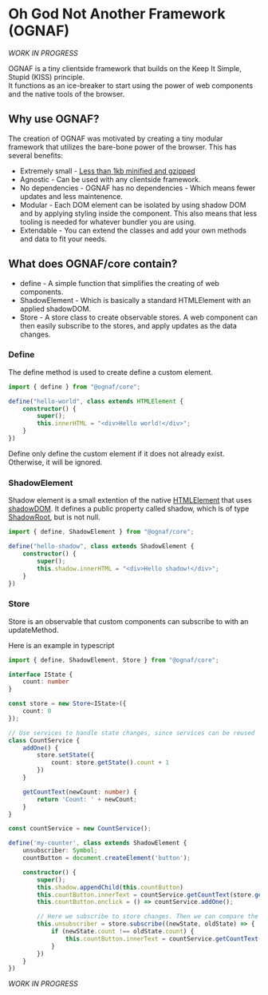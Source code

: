 # Oh God Not Another Framework (OGNAF)

_WORK IN PROGRESS_

OGNAF is a tiny clientside framework that builds on the Keep It Simple, Stupid (KISS) principle.  
It functions as an ice-breaker to start using the power of web components and the native tools of the browser.

## Why use OGNAF?
The creation of OGNAF was motivated by creating a tiny modular framework that utilizes the bare-bone power of the browser.
This has several benefits:

* Extremely small - [Less than 1kb minified and gzipped](https://bundlephobia.com/package/@ognaf/core@0.1.9)
* Agnostic - Can be used with any clientside framework.
* No dependencies - OGNAF has no dependencies - Which means fewer updates and less maintenence.
* Modular - Each DOM element can be isolated by using shadow DOM and by applying styling inside the component. This also means that less tooling is needed for whatever bundler you are using.
* Extendable - You can extend the classes and add your own methods and data to fit your needs.

## What does OGNAF/core contain?
* define - A simple function that simplifies the creating of web components.
* ShadowElement - Which is basically a standard HTMLElement with an applied shadowDOM. 
* Store - A store class to create observable stores. A web component can then easily subscribe to the stores, and apply updates as the data changes.



### Define
The define method is used to create define a custom element.

```TypeScript
import { define } from "@ognaf/core";

define("hello-world", class extends HTMLElement {
    constructor() {
        super();
        this.innerHTML = "<div>Hello world!</div>";
    }
})
```

Define only define the custom element if it does not already exist. Otherwise, it will be ignored.

### ShadowElement
Shadow element is a small extention of the native [HTMLElement](https://developer.mozilla.org/en-US/docs/Web/API/HTMLElement) that uses [shadowDOM](https://developer.mozilla.org/en-US/docs/Web/API/Web_components/Using_shadow_DOM). It defines a public property called shadow, which is of type [ShadowRoot](https://developer.mozilla.org/en-US/docs/Web/API/ShadowRoot), but is not null.

```TypeScript
import { define, ShadowElement } from "@ognaf/core";

define("hello-shadow", class extends ShadowElement {
    constructor() {
        super();
        this.shadow.innerHTML = "<div>Hello shadow!</div>";
    }
})
```

### Store
Store is an observable that custom components can subscribe to with an updateMethod. 

Here is an example in typescript


```TypeScript
import { define, ShadowElement, Store } from "@ognaf/core";

interface IState {
	count: number
}

const store = new Store<IState>({
	count: 0
});

// Use services to handle state changes, since services can be reused
class CountService {
    addOne() {
        store.setState({
            count: store.getState().count + 1
        })
    }

    getCountText(newCount: number) {
        return 'Count: ' + newCount;
    }
}

const countService = new CountService();

define('my-counter', class extends ShadowElement {
	unsubscriber: Symbol;
    countButton = document.createElement('button');

    constructor() {
        super();
        this.shadow.appendChild(this.countButton)
        this.countButton.innerText = countService.getCountText(store.getState().count);
        this.countButton.onclick = () => countService.addOne();

        // Here we subscribe to store changes. Then we can compare the changes we want, and fully control how we update our component
		this.unsubscriber = store.subscribe((newState, oldState) => {
            if (newState.count !== oldState.count) {
                this.countButton.innerText = countService.getCountText(newState.count);
            }
        })
    }
})
```

_WORK IN PROGRESS_